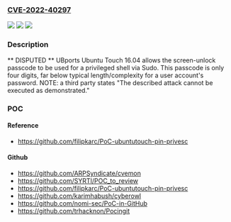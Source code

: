 ### [CVE-2022-40297](https://cve.mitre.org/cgi-bin/cvename.cgi?name=CVE-2022-40297)
![](https://img.shields.io/static/v1?label=Product&message=n%2Fa&color=blue)
![](https://img.shields.io/static/v1?label=Version&message=n%2Fa&color=blue)
![](https://img.shields.io/static/v1?label=Vulnerability&message=n%2Fa&color=brighgreen)

### Description

** DISPUTED ** UBports Ubuntu Touch 16.04 allows the screen-unlock passcode to be used for a privileged shell via Sudo. This passcode is only four digits, far below typical length/complexity for a user account's password. NOTE: a third party states "The described attack cannot be executed as demonstrated."

### POC

#### Reference
- https://github.com/filipkarc/PoC-ubuntutouch-pin-privesc

#### Github
- https://github.com/ARPSyndicate/cvemon
- https://github.com/SYRTI/POC_to_review
- https://github.com/filipkarc/PoC-ubuntutouch-pin-privesc
- https://github.com/karimhabush/cyberowl
- https://github.com/nomi-sec/PoC-in-GitHub
- https://github.com/trhacknon/Pocingit


